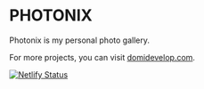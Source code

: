 # PHOTONIX

Photonix is my personal photo gallery.

For more projects, you can visit [domidevelop.com](https://domidevelop.com).

[![Netlify Status](https://api.netlify.com/api/v1/badges/13370b56-adac-4664-bbe7-3239279749ae/deploy-status)](https://app.netlify.com/sites/cocky-chandrasekhar-4d8581/deploys)
